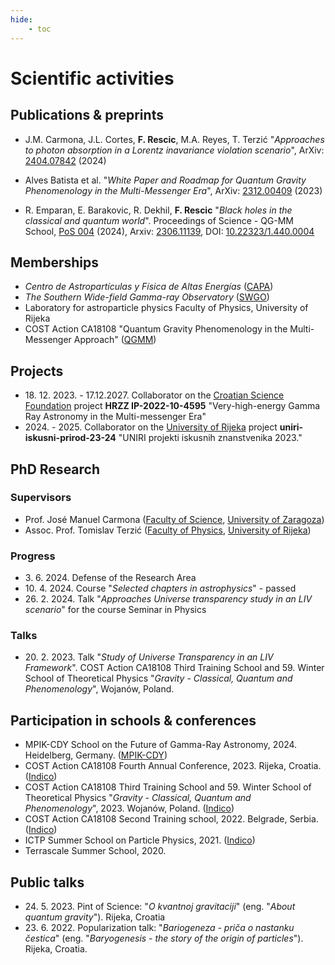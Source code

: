 ```yaml
---
hide:
    - toc
---
```

# Scientific activities

## Publications & preprints

- J.M. Carmona, J.L. Cortes, **F. Rescic**, M.A. Reyes, T. Terzić "*Approaches to photon absorption in a Lorentz inavariance violation scenario*", ArXiv: [2404.07842](https://arxiv.org/abs/2404.07842) (2024)

- Alves Batista et al. "*White Paper and Roadmap for Quantum Gravity Phenomenology in the Multi-Messenger Era*", ArXiv: [2312.00409](https://arxiv.org/abs/2312.00409) (2023)

- R. Emparan, E. Barakovic, R. Dekhil, **F. Rescic** "*Black holes in the classical and quantum world*". Proceedings of Science - QG-MM School, [PoS 004](https://pos.sissa.it/440/004/) (2024), Arxiv: [2306.11139](https://arxiv.org/abs/2306.11139), DOI: [10.22323/1.440.0004](https://doir.org./10.22323/1.440.0004)

## Memberships

- *Centro de Astropartículas y Física de Altas Energías* ([CAPA](https://capa.unizar.es/))
- *The Southern Wide-field Gamma-ray Observatory* ([SWGO](https://www.swgo.org/SWGOWiki/doku.php))
- Laboratory for astroparticle physics Faculty of Physics, University of Rijeka
- COST Action CA18108 "Quantum Gravity Phenomenology in the Multi-Messenger Approach" ([QGMM](https://qg-mm.unizar.es/))

## Projects

- 18\. 12. 2023. - 17.12.2027. Collaborator on the [Croatian Science Foundation](https://hrzz.hr/en/) project **HRZZ IP-2022-10-4595** "Very-high-energy Gamma Ray Astronomy in the Multi-messenger Era"
- 2024\. - 2025. Collaborator  on the [University of Rijeka](https://uniri.hr/en/) project **uniri-iskusni-prirod-23-24** "UNIRI projekti iskusnih znanstvenika 2023."

## PhD Research

### Supervisors

- Prof. José Manuel Carmona ([Faculty of Science](https://ciencias.unizar.es/intymov-incoming-students), [University of Zaragoza](https://www.unizar.es/information-institution/name-and-address))
- Assoc. Prof. Tomislav Terzić ([Faculty of Physics](https://www.phy.uniri.hr/en/), [University of Rijeka](https://uniri.hr/en/home/))

### Progress

- 3\. 6. 2024. Defense of the Research Area  
- 10\. 4. 2024. Course "*Selected chapters in astrophysics*" - passed
- 26\. 2. 2024. Talk "*Approaches  Universe transparency study in an LIV scenario*" for the course Seminar in Physics

### Talks

- 20\. 2. 2023. Talk "*Study of Universe Transparency in an LIV Framework*". COST Action CA18108 Third Training School and 59. Winter School of Theoretical Physics "*Gravity - Classical, Quantum and Phenomenology*", Wojanów, Poland.

## Participation in schools & conferences

- MPIK-CDY School on the Future of Gamma-Ray Astronomy, 2024. Heidelberg, Germany. ([MPIK-CDY](https://www.mpi-hd.mpg.de/MPIK_CDY_2024/))
- COST Action CA18108 Fourth Annual Conference, 2023. Rijeka, Croatia. ([Indico](https://indico.capa.unizar.es/event/31/))
- COST Action CA18108 Third Training School and 59. Winter School of Theoretical Physics "*Gravity - Classical, Quantum and Phenomenology*", 2023. Wojanów, Poland. ([Indico](https://indico.capa.unizar.es/event/30/))
- COST Action CA18108 Second Training school, 2022. Belgrade, Serbia. ([Indico](https://indico.capa.unizar.es/event/23/))
- ICTP Summer School on Particle Physics, 2021. ([Indico](https://indico.ictp.it/event/9538/other-view?view=ictptimetable))
- Terrascale Summer School, 2020.

## Public talks

- 24\. 5. 2023. Pint of Science: "*O kvantnoj gravitaciji*" (eng. "*About quantum gravity*"). Rijeka, Croatia
- 23\. 6. 2022. Popularization talk: "*Bariogeneza - priča o nastanku čestica*" (eng. "*Baryogenesis - the story of the origin of particles*"). Rijeka, Croatia.
